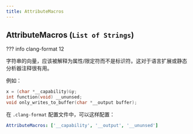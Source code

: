 ```yaml
---
title: AttributeMacros
---
```


## AttributeMacros (`List of Strings`)

??? info
    clang-format 12

字符串的向量，应该被解释为属性/限定符而不是标识符。这对于语言扩展或静态分析器注释很有用。

例如：

```cpp
x = (char *__capability)&y;
int function(void) __ununsed;
void only_writes_to_buffer(char *__output buffer);
```

在 `.clang-format` 配置文件中，可以这样配置：

```yaml
AttributeMacros: ['__capability', '__output', '__ununsed']
```
